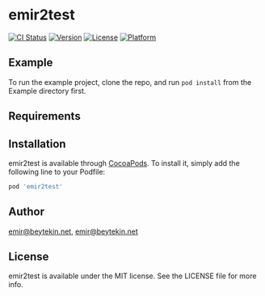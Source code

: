 # emir2test

[![CI Status](https://img.shields.io/travis/emir@beytekin.net/emir2test.svg?style=flat)](https://travis-ci.org/emir@beytekin.net/emir2test)
[![Version](https://img.shields.io/cocoapods/v/emir2test.svg?style=flat)](https://cocoapods.org/pods/emir2test)
[![License](https://img.shields.io/cocoapods/l/emir2test.svg?style=flat)](https://cocoapods.org/pods/emir2test)
[![Platform](https://img.shields.io/cocoapods/p/emir2test.svg?style=flat)](https://cocoapods.org/pods/emir2test)

## Example

To run the example project, clone the repo, and run `pod install` from the Example directory first.

## Requirements

## Installation

emir2test is available through [CocoaPods](https://cocoapods.org). To install
it, simply add the following line to your Podfile:

```ruby
pod 'emir2test'
```

## Author

emir@beytekin.net, emir@beytekin.net

## License

emir2test is available under the MIT license. See the LICENSE file for more info.
